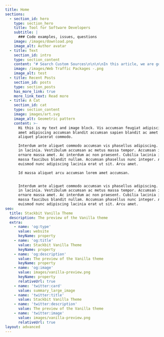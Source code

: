 ```yaml
---
title: Home
sections:
  - section_id: hero
    type: section_hero
    title: Tool for Software Developers
    subtitle: |
      ### Code examples, issues, questions
    image: /images/download.png
    image_alt: Author avatar
  - title: Text
    section_id: intro
    type: section_content
    content: "# Search Custom Sources\n\n\n\nIn this article, we are going to write about express.js and\nsay why it is important in the web discussion?\n\nWhat is Express.js and why is it so important?\n\nWell,\_express.js,\_as it says on its site, is a\nfast, painless, lightweight or minimal framework for\_Ninety\_GS.\n\nFast, unopinionated, minimalist web framework for Node.js [more about](https://www.targetedwebtraffic.com/?p=56).\_\n\n![](/images/Buy%20Mobile%20Traffic.png)\n\nWritten in JavaScript, it acts as just a thin layer of web\nkernel features.\_Unlike large and troublesome frameworks like Ruby on\nRails Express, it has no side engine template or ORM.\_Express is not made\nby other components.\_\n\nThe job of Express is to create a tool for web developers\nthat makes it easy to build a site with Node.js.\_\n\nEasy installation and empty coding environment with\nJavaScript make Express the best option for fast and easy development.\_\n\nexpress.js is the best option for startups that want to\nproduce a product quickly and do not get too involved in complex coding\nissues.\_\n\nLet's take a closer look at express.js and see how it works,\nso first of all, you should know that express.js is a prerequisite for\nunderstanding Node.js.\_\n\nThe Node.js environment is an essential part of building and\ndeploying express.js.\_Node.js is almost a cross-platform interpreter for\nJavaScript that can run JavaScript indefinitely for browsers.\_\n\nIn fact, Node.js helps JavaScript to play a role on the\nserver side and be selected as a server-side programming language instead of\nPHP, Python, Java, etc.\_\n\nExpress.js can be installed with the Node Manager package or\nnpm and customize the pre-installed Node.js.\_\n\nNode.js programmers have written thousands of open source\nlibraries that you can use.\_\n\nCheck out this simple web server: ‌\n\nserver.js\n\n\\`\\`\\`\n\nvar express = require('express');\n\nvar app = express();\n\n\_\n\n\_\n\napp.get('/', function(req, res){\n\n\_\_\_\_\_\_\_\_\_\_\nres.send('\\<h1>Hello World!\\</h1>');\n\n});\n\n\_\n\n\_\n\napp.listen(8000);\n\n\\`\\`\\`\n\n\_\n\nWith a few simple lines you can set up a server and tell the\nbrowser to access it at localhost: 8000!\n\nWith JavaScript coming to the server, web developers are\ntaking advantage of it in two ways:\n\nSo how does express.js work in all of these cases?\nExpress.js provides web developers with all the tools they need to work with an\nHTTP-based server.\_\n\nNode is an environment This is a basic thing.\_Express\nprovides everything you need to enter and exit data on the server, but does not\ninclude the following:\n\n![](/images/Picture19.jpg)\n\nExpress capabilities give web developers freedom, express.js\nis not just a module for Node.js and you can add any component you need to\nit.\_Instead of sticking to one template and style, express.js can interact\nand collaborate with the following: ‌\n\nYou can easily work with a template component and then turn\nyour express into an API server.\_The output will be nothing but JSON\_\n\nYou will also enjoy freedom by storing data by\nexpress.\_You can use a Node module called Mongoose and you can connect\nyour express to\_\_MongoDB!\_\n\nYou can\_\_ also connect\_to Redis, SQL,\_\_Postgres\_.\_\n\nWell, you have the freedom to choose which database for your\nwork. Choose the right one. Unlike a framework like Django, which does not work\nwith non-relational databases like MongoDB, there is a solution, but formal\nsupport is important. .\_\n\nDevelopers can customize express exactly to their\nliking.\_They can remove extra components or add new required\ncomponents.\_\n\nYou can generate almost anything from a static content\nserver to\_\_\_RESTful APIs\_\_ for\_\_Model-View-Controller\n(MVC) frameworks\_\n\n### Summary and summary of the above writings: ‌\n\nSo we realized that Express.js is a framework for web\napplications that is a simple API for building websites, web applications and\nbackends.\_\n\nWith ExpressJS, you no longer have to worry about low-level\nprotocols, processes, and so on.\_\n\n### What is Express?\_\n\nExpress provides a minimal interface for building our\napplications.\_Provides us with the tools we need to build our apps.\_\n\nIt is very flexible and there are many modules for it at npm that you can import directly into Express.\_\n\nExpress by TJ Halewyck has been developed by Node.js [maintenance and support](https://dev.to/jrgnuproject/what-do-you-mean-by-design-pattern-53k0).\_\n\n#### Why Express?\n\nUnlike its competitors such as Rails and Django, which have\ncertain methods and are authoritarian, Express does not offer any method as the\nbest method.\_Express is very flexible and modular.\_\n\nPug\n\nPug, formerly known as Jade, is an accurate language for\nwriting HTML templates.\_\n\nThis is one of the most popular template languages ​​used\nwith Express.\n\n\_\n\n##### MongoDB and Mongoose\n\nMongoDB is a database, open source, scalable and document\ndatabase built for easy development.\_\n\nIt is also used to store information\_\n\nMongoose is an API for the node.js client that makes it easy\nto access the database by Express.\_\n\nSimply [view here for more](https://www.targetedwebtraffic.com/).\_\n\n\_\n\n![](https://www.targetedwebtraffic.com/wp-content/uploads/2021/01/Our-Platform-Network.png)\n"
    image: /images/Web Traffic Packages -.png
    image_alt: test
  - title: Recent Posts
    section_id: posts
    type: section_posts
    has_more_link: true
    more_link_text: Read more
  - title: A Cat
    section_id: cat
    type: section_content
    image: images/art.svg
    image_alt: Geometric pattern
    content: >-
      Hi this is my text and image block. Vis accumsan feugiat adipiscing nisl
      amet adipiscing accumsan blandit accumsan sapien blandit ac amet faucibus
      aliquet placerat commodo.

      Interdum ante aliquet commodo accumsan vis phasellus adipiscing. Ornare a
      in lacinia. Vestibulum accumsan ac metus massa tempor. Accumsan in lacinia
      ornare massa amet. Ac interdum ac non praesent. Cubilia lacinia interdum
      massa faucibus blandit nullam. Accumsan phasellus nunc integer. Accumsan
      euismod nunc adipiscing lacinia erat ut sit. Arcu amet.

      Id massa aliquet arcu accumsan lorem amet accumsan.


      Interdum ante aliquet commodo accumsan vis phasellus adipiscing. Ornare a
      in lacinia. Vestibulum accumsan ac metus massa tempor. Accumsan in lacinia
      ornare massa amet. Ac interdum ac non praesent. Cubilia lacinia interdum
      massa faucibus blandit nullam. Accumsan phasellus nunc integer. Accumsan
      euismod nunc adipiscing lacinia erat ut sit. Arcu amet.
seo:
  title: Stackbit Vanilla Theme
  description: The preview of the Vanilla theme
  extra:
    - name: 'og:type'
      value: website
      keyName: property
    - name: 'og:title'
      value: Stackbit Vanilla Theme
      keyName: property
    - name: 'og:description'
      value: The preview of the Vanilla theme
      keyName: property
    - name: 'og:image'
      value: images/vanilla-preview.png
      keyName: property
      relativeUrl: true
    - name: 'twitter:card'
      value: summary_large_image
    - name: 'twitter:title'
      value: Stackbit Vanilla Theme
    - name: 'twitter:description'
      value: The preview of the Vanilla theme
    - name: 'twitter:image'
      value: images/vanilla-preview.png
      relativeUrl: true
layout: advanced
---
```

